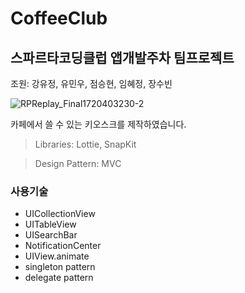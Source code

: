 # CoffeeClub

## 스파르타코딩클럽 앱개발주차 팀프로젝트

조원: 강유정, 유민우, 점승현, 임혜정, 장수빈

![RPReplay_Final1720403230-2](https://github.com/soobeen27/CoffeeClub/assets/68931740/27b1b9b3-1c1e-4081-9b60-091a9f90b01e)

카페에서 쓸 수 있는 키오스크를 제작하였습니다.

> Libraries: Lottie, SnapKit

> Design Pattern: MVC

### 사용기술

* UICollectionView
* UITableView
* UISearchBar
* NotificationCenter
* UIView.animate
* singleton pattern
* delegate pattern
